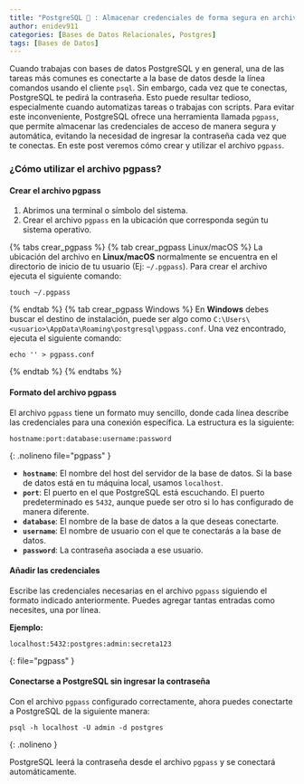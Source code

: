 ```yaml
---
title: "PostgreSQL 🐘 : Almacenar credenciales de forma segura en archivo pgpass"
author: enidev911
categories: [Bases de Datos Relacionales, Postgres]
tags: [Bases de Datos]
---
```


Cuando trabajas con bases de datos PostgreSQL y en general, una de las tareas más comunes es conectarte a la base de datos desde la línea comandos usando el cliente `psql`. Sin embargo, cada vez que te conectas, PostgreSQL te pedirá la contraseña. Esto puede resultar tedioso, especialmente cuando automatizas tareas o trabajas con scripts. Para evitar este inconveniente, PostgreSQL ofrece una herramienta llamada `pgpass`, que permite almacenar las credenciales de acceso de manera segura y automática, evitando la necesidad de ingresar la contraseña cada vez que te conectas. En este post veremos cómo crear y utilizar el archivo `pgpass`.

### **¿Cómo utilizar el archivo pgpass?**


#### **Crear el archivo pgpass**

1. Abrimos una terminal o símbolo del sistema.
2. Crear el archivo `pgpass` en la ubicación que corresponda según tu sistema operativo.

{% tabs crear_pgpass %}
{% tab crear_pgpass Linux/macOS %}
La ubicación del archivo en **Linux/macOS** normalmente se encuentra en el directorio de inicio de tu usuario (Ej: `~/.pgpass`). Para crear el archivo ejecuta el siguiente comando:
```terminal
touch ~/.pgpass
```
{% endtab %}
{% tab crear_pgpass Windows %}
En **Windows** debes buscar el destino de instalación, puede ser algo como `C:\Users\<usuario>\AppData\Roaming\postgresql\pgpass.conf`. Una vez encontrado, ejecuta el siguiente comando:
```terminal
echo '' > pgpass.conf
````
{% endtab %}
{% endtabs %}

#### **Formato del archivo pgpass**

El archivo `pgpass` tiene un formato muy sencillo, donde cada línea describe las credenciales para una conexión específica. La estructura es la siguiente:

```
hostname:port:database:username:password
```
{: .nolineno file="pgpass" }

- **`hostname`**: El nombre del host del servidor de la base de datos. Si la base de datos está en tu máquina local, usamos `localhost`.
- **`port`**: El puerto en el que PostgreSQL está escuchando. El puerto predeterminado es `5432`, aunque puede ser otro si lo has configurado de manera diferente.
- **`database`**: El nombre de la base de datos a la que deseas conectarte.
- **`username`**: El nombre de usuario con el que te conectarás a la base de datos.
- **`password`**: La contraseña asociada a ese usuario.

#### **Añadir las credenciales**

Escribe las credenciales necesarias en el archivo `pgpass` siguiendo el formato indicado anteriormente. Puedes agregar tantas entradas como necesites, una por línea.

**Ejemplo:**

```
localhost:5432:postgres:admin:secreta123
```
{: file="pgpass" }

#### **Conectarse a PostgreSQL sin ingresar la contraseña**

Con el archivo `pgpass` configurado correctamente, ahora puedes conectarte a PostgreSQL de la siguiente manera:

```terminal
psql -h localhost -U admin -d postgres
```
{: .nolineno }

PostgreSQL leerá la contraseña desde el archivo `pgpass` y se conectará automáticamente.